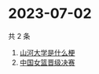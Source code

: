 # 2023-07-02

共 2 条

<!-- BEGIN ZHIHUSEARCH -->
<!-- 最后更新时间 Sun Jul 02 2023 06:06:30 GMT+0800 (China Standard Time) -->
1. [山河大学是什么梗](https://www.zhihu.com/search?q=山河大学是什么梗)
1. [中国女篮晋级决赛](https://www.zhihu.com/search?q=中国女篮晋级决赛)
<!-- END ZHIHUSEARCH -->
